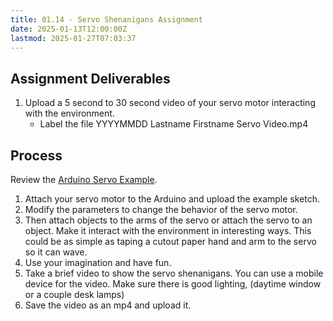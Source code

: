 ```yaml
---
title: 01.14 - Servo Shenanigans Assignment
date: 2025-01-13T12:00:00Z
lastmod: 2025-01-27T07:03:37
---
```


## Assignment Deliverables

1. Upload a 5 second to 30 second video of your servo motor interacting with the environment.
   - Label the file YYYYMMDD Lastname Firstname Servo Video.mp4

## Process

Review the [Arduino Servo Example](./01-08-arduino-servo.md).

1. Attach your servo motor to the Arduino and upload the example sketch.
2. Modify the parameters to change the behavior of the servo motor.
3. Then attach objects to the arms of the servo or attach the servo to an object. Make it interact with the environment in interesting ways. This could be as simple as taping a cutout paper hand and arm to the servo so it can wave.
4. Use your imagination and have fun.
5. Take a brief video to show the servo shenanigans. You can use a mobile device for the video. Make sure there is good lighting, (daytime window or a couple desk lamps)
6. Save the video as an mp4 and upload it.
